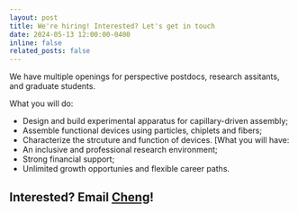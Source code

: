 ```yaml
---
layout: post
title: We're hiring! Interested? Let's get in touch
date: 2024-05-13 12:00:00-0400
inline: false
related_posts: false
---
```


We have multiple openings for perspective postdocs, research assitants, and graduate students. 

What you will do:
- Design and build experimental apparatus for capillary-driven assembly;
- Assemble functional devices using particles, chiplets and fibers;
- Characterize the strcuture and function of devices.
[What you will have:
- An inclusive and professional research environment;
- Strong financial support;
- Unlimited growth opportunies and flexible career paths.

Interested? Email [Cheng](mailto:czeng2024@sinano.ac.cn)!
---



